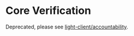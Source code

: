 # Core Verification

Deprecated, please see [light-client/accountability](../../light-client/verification).
